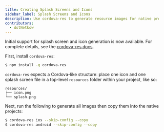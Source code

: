 ```yaml
---
title: Creating Splash Screens and Icons
sidebar_label: Splash Screens and Icons
description: Use cordova-res to generate resource images for native projects
contributors:
  - dotNetkow
---
```


Initial support for splash screen and icon generation is now available. For complete details, see the [cordova-res docs](https://github.com/ionic-team/cordova-res).

First, install `cordova-res`:

```bash
$ npm install -g cordova-res
```

`cordova-res` expects a Cordova-like structure: place one icon and one splash screen file in a top-level `resources` folder within your project, like so:

```
resources/
├── icon.png
└── splash.png
```

Next, run the following to generate all images then copy them into the native projects:

```bash
$ cordova-res ios --skip-config --copy
$ cordova-res android --skip-config --copy
```
